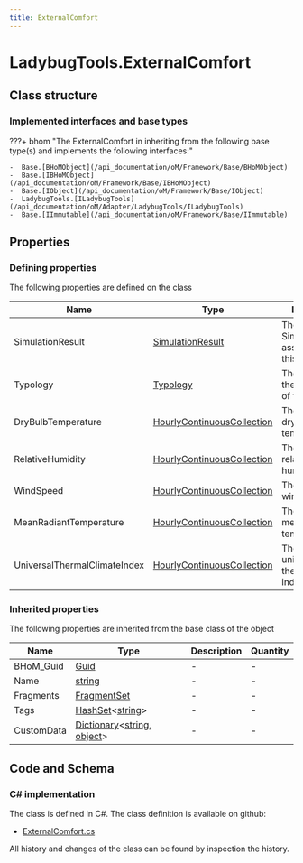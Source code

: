 ```yaml
---
title: ExternalComfort
---
```


# LadybugTools.ExternalComfort



## Class structure

### Implemented interfaces and base types

???+ bhom "The ExternalComfort in inheriting from the following base type(s) and implements the following interfaces:"

    -  Base.[BHoMObject](/api_documentation/oM/Framework/Base/BHoMObject)
    -  Base.[IBHoMObject](/api_documentation/oM/Framework/Base/IBHoMObject)
    -  Base.[IObject](/api_documentation/oM/Framework/Base/IObject)
    -  LadybugTools.[ILadybugTools](/api_documentation/oM/Adapter/LadybugTools/ILadybugTools)
    -  Base.[IImmutable](/api_documentation/oM/Framework/Base/IImmutable)


## Properties



### Defining properties

The following properties are defined on the class

| Name             | Type             | Description      | Quantity         |
|------------------|------------------|------------------|------------------|
| SimulationResult | [SimulationResult](/api_documentation/oM/Adapter/LadybugTools/SimulationResult) | The SimulationResult associated with this object. | - |
| Typology | [Typology](/api_documentation/oM/Adapter/LadybugTools/Typology) | The typology in the processing of this object. | - |
| DryBulbTemperature | [HourlyContinuousCollection](/api_documentation/oM/Adapter/LadybugTools/HourlyContinuousCollection) | The calculated dry bulb temperature. | - |
| RelativeHumidity | [HourlyContinuousCollection](/api_documentation/oM/Adapter/LadybugTools/HourlyContinuousCollection) | The calculated relative humidity. | - |
| WindSpeed | [HourlyContinuousCollection](/api_documentation/oM/Adapter/LadybugTools/HourlyContinuousCollection) | The calculated wind speed. | - |
| MeanRadiantTemperature | [HourlyContinuousCollection](/api_documentation/oM/Adapter/LadybugTools/HourlyContinuousCollection) | The calculated mean radiant temperature. | - |
| UniversalThermalClimateIndex | [HourlyContinuousCollection](/api_documentation/oM/Adapter/LadybugTools/HourlyContinuousCollection) | The calculated universal thermal climate index. | - |


### Inherited properties
The following properties are inherited from the base class of the object

| Name             | Type             | Description      | Quantity         |
|------------------|------------------|------------------|------------------|
| BHoM_Guid | [Guid](https://learn.microsoft.com/en-us/dotnet/api/System.Guid?view=netstandard-2.0) | - | - |
| Name | [string](https://learn.microsoft.com/en-us/dotnet/api/System.String?view=netstandard-2.0) | - | - |
| Fragments | [FragmentSet](/api_documentation/oM/Framework/Base/FragmentSet) | - | - |
| Tags | [HashSet](https://learn.microsoft.com/en-us/dotnet/api/System.Collections.Generic.HashSet-1?view=netstandard-2.0)&lt;[string](https://learn.microsoft.com/en-us/dotnet/api/System.String?view=netstandard-2.0)&gt; | - | - |
| CustomData | [Dictionary](https://learn.microsoft.com/en-us/dotnet/api/System.Collections.Generic.Dictionary-2?view=netstandard-2.0)&lt;[string](https://learn.microsoft.com/en-us/dotnet/api/System.String?view=netstandard-2.0), [object](https://learn.microsoft.com/en-us/dotnet/api/System.Object?view=netstandard-2.0)&gt; | - | - |


## Code and Schema

### C# implementation

The class is defined in C#. The class definition is available on github:

- [ExternalComfort.cs](https://github.com/BHoM/LadybugTools_Toolkit/blob/develop/LadybugTools_oM/Simulation/ExternalComfort.cs)

All history and changes of the class can be found by inspection the history.
